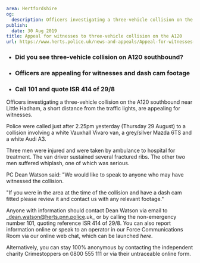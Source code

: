 ```yaml
area: Hertfordshire
og:
  description: Officers investigating a three-vehicle collision on the A120 southbound near Little Hadham, a short distance from the traffic lights, are appealing for witnesses.
publish:
  date: 30 Aug 2019
title: Appeal for witnesses to three-vehicle collision on the A120
url: https://www.herts.police.uk/news-and-appeals/Appeal-for-witnesses-to-three-vehicle-collision-on-the-A120-690
```

* ### Did you see three-vehicle collision on A120 southbound?

 * ### Officers are appealing for witnesses and dash cam footage

 * ### Call 101 and quote ISR 414 of 29/8

Officers investigating a three-vehicle collision on the A120 southbound near Little Hadham, a short distance from the traffic lights, are appealing for witnesses.

Police were called just after 2.25pm yesterday (Thursday 29 August) to a collision involving a white Vauxhall Vivaro van, a grey/silver Mazda 6TS and a white Audi A3.

Three men were injured and were taken by ambulance to hospital for treatment. The van driver sustained several fractured ribs. The other two men suffered whiplash, one of which was serious.

PC Dean Watson said: "We would like to speak to anyone who may have witnessed the collision.

"If you were in the area at the time of the collision and have a dash cam fitted please review it and contact us with any relevant footage."

Anyone with information should contact Dean Watson via email to _dean.watson@herts.pnn.police.uk_ or by calling the non-emergency number 101, quoting reference ISR 414 of 29/8. You can also report information online or speak to an operator in our Force Communications Room via our online web chat, which can be launched _here_.

Alternatively, you can stay 100% anonymous by contacting the independent charity Crimestoppers on 0800 555 111 or via their untraceable online form.
